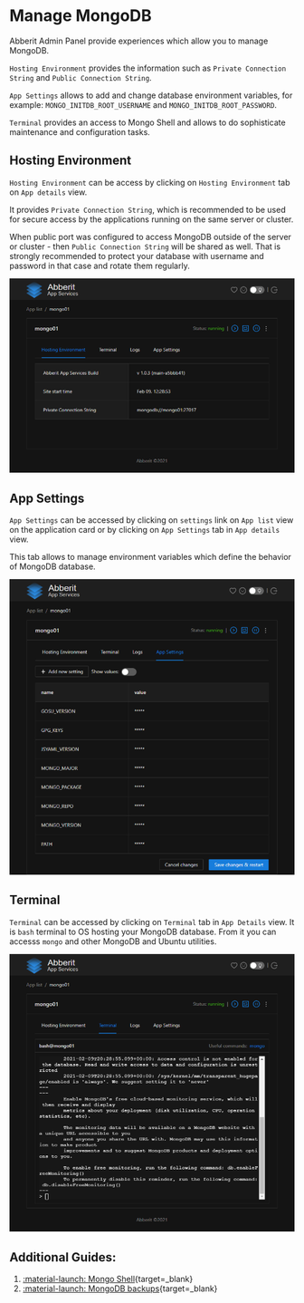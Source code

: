 # Manage MongoDB

Abberit Admin Panel provide experiences which allow you to manage MongoDB.

`Hosting Environment` provides the information such as `Private Connection String` and `Public Connection String`.

`App Settings` allows to add and change database environment variables, for example: `MONGO_INITDB_ROOT_USERNAME` and `MONGO_INITDB_ROOT_PASSWORD`.
 
`Terminal` provides an access to Mongo Shell and allows to do sophisticate maintenance and configuration tasks.

## Hosting Environment
`Hosting Environment` can be access by clicking on `Hosting Environment` tab on `App details` view.

It provides `Private Connection String`, which is recommended to be used for secure access by the applications running on the same server or cluster.

When public port was configured to access MongoDB outside of the server or cluster - then `Public Connection String` will be shared as well. That is strongly recommended to protect your database with username and password in that case and rotate them regularly.

![mongodb hosting env](./img/hosting-env-mongodb.png)

## App Settings

`App Settings` can be accessed by clicking on `settings` link on `App list` view on the application card or by clicking on `App Settings` tab in `App details` view.

This tab allows to manage environment variables which define the behavior of MongoDB database.

![mongodb app settings](./img/mongodb-app-settings.png)

## Terminal

`Terminal` can be accessed by clicking on `Terminal` tab in `App Details` view. It is `bash` terminal to OS hosting your MongoDB database. From it you can accesss `mongo` and other MongoDB and Ubuntu utilities.

![mongodb terminal](./img/mongodb-terminal.png)

## Additional Guides:
1. [:material-launch: Mongo Shell](https://docs.mongodb.com/manual/mongo/){target=_blank}
2. [:material-launch: MongoDB backups](https://docs.mongodb.com/manual/core/backups/){target=_blank}
